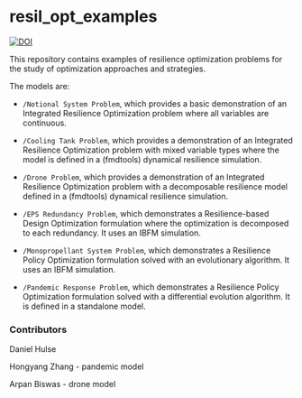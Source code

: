 # resil_opt_examples

[![DOI](https://zenodo.org/badge/339532572.svg)](https://zenodo.org/badge/latestdoi/339532572)

This repository contains examples of resilience optimization problems for the study of optimization approaches and strategies.

The models are:

- `/Notional System Problem`, which provides a basic demonstration of an Integrated Resilience Optimization problem where all variables are continuous.

- `/Cooling Tank Problem`, which provides a demonstration of an Integrated Resilience Optimization problem with mixed variable types where the model is defined in a (fmdtools) dynamical resilience simulation. 

- `/Drone Problem`, which provides a demonstration of an Integrated Resilience Optimization problem with a decomposable resilience model defined in a (fmdtools) dynamical resilience simulation. 

- `/EPS Redundancy Problem`, which demonstrates a Resilience-based Design Optimization formulation where the optimization is decomposed to each redundancy. It uses an IBFM simulation.

- `/Monopropellant System Problem`, which demonstrates a Resilience Policy Optimization formulation solved with an evolutionary algorithm. It uses an IBFM simulation.

- `/Pandemic Response Problem`, which demonstrates a Resilience Policy Optimization formulation solved with a differential evolution algorithm. It is defined in a standalone model.

### Contributors

Daniel Hulse 

Hongyang Zhang - pandemic model

Arpan Biswas - drone model
